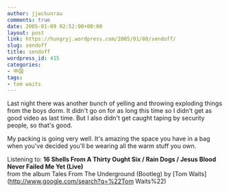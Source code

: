 ```yaml
---
author: jjackunrau
comments: true
date: 2005-01-09 02:52:00+00:00
layout: post
link: https://hungryj.wordpress.com/2005/01/08/sendoff/
slug: sendoff
title: sendoff
wordpress_id: 415
categories:
- 中国
tags:
- tom waits
---
```


Last night there was another bunch of yelling and throwing exploding things from the boys dorm.  It didn't go on for as long this time so I didn't get as good video as last time.  But I also didn't get caught taping by security people, so that's good.  
  
My packing is going very well.  It's amazing the space you have in a bag when you've decided you'll be wearing all the warm stuff you own.  
  
Listening to: **16 Shells From A Thirty Ought Six / Rain Dogs / Jesus Blood Never Failed Me Yet (Live)**   
from the album Tales From The Underground (Bootleg) by [Tom Waits](http://www.google.com/search?q=%22Tom Waits%22)
